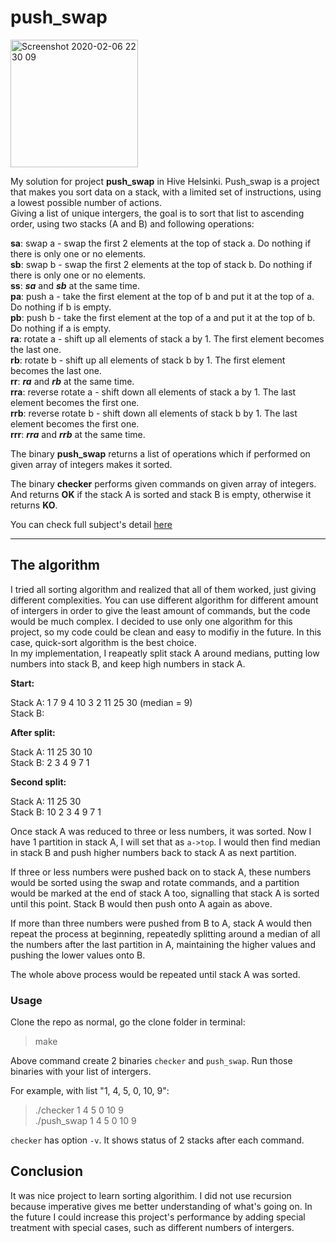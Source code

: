 # push_swap

<img width="204" alt="Screenshot 2020-02-06 22 30 09" src="https://user-images.githubusercontent.com/44005264/74007222-71170200-4986-11ea-9758-529f5eedf207.png">


My solution for project **push_swap** in Hive Helsinki. Push_swap is a project that makes you sort data on a stack, with a limited set of instructions, using a lowest possible number of actions.\
Giving a list of unique intergers, the goal is to sort that list to ascending order, using two stacks (A and B) and following operations:

**sa**: swap a - swap the first 2 elements at the top of stack a. Do nothing if there is only one or no elements.\
**sb**: swap b - swap the first 2 elements at the top of stack b. Do nothing if there is only one or no elements.\
**ss**: **_sa_** and **_sb_** at the same time.\
**pa**: push a - take the first element at the top of b and put it at the top of a. Do nothing if b is empty.\
**pb**: push b - take the first element at the top of a and put it at the top of b. Do nothing if a is empty.\
**ra**: rotate a - shift up all elements of stack a by 1. The first element becomes the last one.\
**rb**: rotate b - shift up all elements of stack b by 1. The first element becomes the last one.\
**rr**: **_ra_** and **_rb_** at the same time.\
**rra**: reverse rotate a - shift down all elements of stack a by 1. The last element becomes the first one.\
**rrb**: reverse rotate b - shift down all elements of stack b by 1. The last element becomes the first one.\
**rrr**: ***rra*** and ***rrb*** at the same time.

The binary **push_swap** returns a list of operations which if performed on given array of integers makes it sorted.

The binary **checker** performs given commands on given array of integers. And returns **OK** if the stack A is sorted and stack B is empty, otherwise it returns **KO**.

You can check full subject's detail [here](https://github.com/shilena91/push_swap/blob/master/push_swap.en.pdf)

***

## The algorithm
I tried all sorting algorithm and realized that all of them worked, just giving different complexities. You can use different algorithm for different amount of intergers in order to give the least amount of commands, but the code would be much complex. I decided to use only one algorithm for this project, so my code could be clean and easy to modifiy in the future. In this case, quick-sort algorithm is the best choice.\
In my implementation, I reapeatly split stack A around medians, putting low numbers into stack B, and keep high numbers in stack A.

**Start:**

Stack A: 1 7 9 4 10 3 2 11 25 30 (median = 9)\
Stack B:

**After split:**

Stack A: 11 25 30 10\
Stack B: 2 3 4 9 7 1

**Second split:**

Stack A: 11 25 30\
Stack B: 10 2 3 4 9 7 1

Once stack A was reduced to three or less numbers, it was sorted. Now I have 1 partition in stack A, I will set that as ```a->top```. I would then find median in stack B and push higher numbers back to stack A as next partition.

If three or less numbers were pushed back on to stack A, these numbers would be sorted using the swap and rotate commands, and a partition would be marked at the end of stack A too, signalling that stack A is sorted until this point. Stack B would then push onto A again as above.

If more than three numbers were pushed from B to A, stack A would then repeat the process at beginning, repeatedly splitting around a median of all the numbers after the last partition in A, maintaining the higher values and pushing the lower values onto B.

The whole above process would be repeated until stack A was sorted.

### Usage

Clone the repo as normal, go the clone folder in terminal:
> make

Above command create 2 binaries ```checker``` and ```push_swap```. Run those binaries with your list of intergers.

For example, with list "1, 4, 5, 0, 10, 9":
> ./checker 1 4 5 0 10 9\
> ./push_swap 1 4 5 0 10 9

```checker``` has option ```-v```. It shows status of 2 stacks after each command.

## Conclusion

It was nice project to learn sorting algorithim. I did not use recursion because imperative gives me better understanding of what's going on. In the future I could increase this project's performance by adding special treatment with special cases, such as different numbers of intergers.

